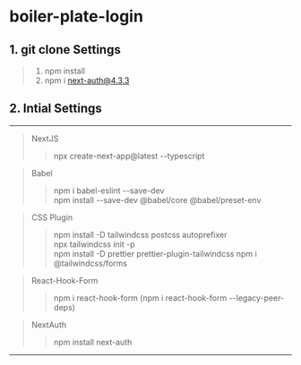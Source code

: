 # boiler-plate-login

## 1. git clone Settings

> 1. npm install
> 2. npm i next-auth@4.3.3

## 2. Intial Settings

---

> NextJS
>
> > npx create-next-app@latest --typescript

> Babel
>
> > npm i babel-eslint --save-dev
> > <br>
> > npm install --save-dev @babel/core @babel/preset-env

> CSS Plugin
>
> > npm install -D tailwindcss postcss autoprefixer
> > <br>
> > npx tailwindcss init -p
> > <br>
> > npm install -D prettier prettier-plugin-tailwindcss
> > npm i @tailwindcss/forms

> React-Hook-Form
>
> > npm i react-hook-form
> > (npm i react-hook-form --legacy-peer-deps)

> NextAuth
>
> > npm install next-auth

---
